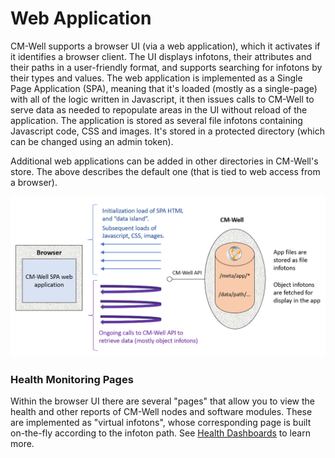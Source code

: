 # Web Application

CM-Well supports a browser UI (via a web application), which it activates if it identifies a browser client. The UI displays infotons, their attributes and their paths in a user-friendly format, and supports searching for infotons by their types and values. The web application is implemented as a Single Page Application (SPA), meaning that it's loaded (mostly as a single-page) with all of the logic written in Javascript, it then issues calls to CM-Well to serve data as needed to repopulate areas in the UI without reload of the application. The application is stored as several file infotons containing Javascript code, CSS and images. It's stored in a protected directory (which can be changed using an admin token).

Additional web applications can be added in other directories in CM-Well's store. The above describes the default one (that is tied to web access from a browser).

![image](../../_Images/web-application.png) 

<a name="HealthMonitoring"></a>
### Health Monitoring Pages

Within the browser UI there are several "pages" that allow you to view the health and other reports of CM-Well nodes and software modules. These are implemented as "virtual infotons", whose corresponding page is built on-the-fly according to the infoton path. See [Health Dashboards](../../TestingAndMonitoring/Monitoring.HealthDashboards.md) to learn more.